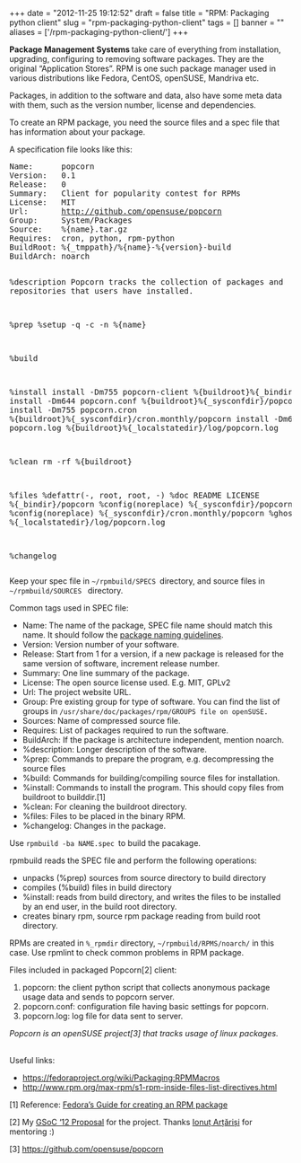 
+++
date = "2012-11-25 19:12:52"
draft = false
title = "RPM: Packaging python client"
slug = "rpm-packaging-python-client"
tags = []
banner = ""
aliases = ['/rpm-packaging-python-client/']
+++

<p><strong>Package Management Systems </strong>take care of everything from installation, upgrading, configuring to removing software packages. They are the original &ldquo;Application Stores&rdquo;. RPM is one such package manager used in various distributions like Fedora, CentOS, openSUSE, Mandriva etc.</p>
<p>Packages, in addition to the software and data, also have some meta data with them, such as the version number, license and dependencies.</p>
<p>To create an RPM package, you need the source files and a spec file that has information about your package.</p>
<p>A specification file looks like this:</p>
<pre>Name:      popcorn
Version:   0.1
Release:   0
Summary:   Client for popularity contest for RPMs
License:   MIT
Url:       <a href="http://github.com/opensuse/popcorn" target="_blank">http://github.com/opensuse/popcorn</a>
Group:     System/Packages
Source:    %{name}.tar.gz
Requires:  cron, python, rpm-python
BuildRoot: %{_tmppath}/%{name}-%{version}-build
BuildArch: noarch

%description
Popcorn tracks the collection of packages and repositories that users have installed.

%prep
%setup -q -c -n %{name}

%build

%install
install -Dm755 popcorn-client %{buildroot}%{_bindir}/popcorn
install -Dm644 popcorn.conf   %{buildroot}%{_sysconfdir}/popcorn.conf
install -Dm755 popcorn.cron   %{buildroot}%{_sysconfdir}/cron.monthly/popcorn
install -Dm644 popcorn.log %{buildroot}%{_localstatedir}/log/popcorn.log

%clean
rm -rf %{buildroot}

%files
%defattr(-, root, root, -)
%doc README LICENSE
%{_bindir}/popcorn
%config(noreplace) %{_sysconfdir}/popcorn.conf
%config(noreplace) %{_sysconfdir}/cron.monthly/popcorn
%ghost %{_localstatedir}/log/popcorn.log

%changelog
</pre>
<p>Keep your spec file in <code>~/rpmbuild/SPECS </code>directory, and source files in <code>~/rpmbuild/SOURCES </code> directory.</p>
<p>Common tags used in SPEC file:</p>
<ul><li>Name: The name of the package, SPEC file name should match this name. It should follow the <a href="http://en.opensuse.org/openSUSE:Package_naming_guidelines" target="_blank">package naming guidelines</a>.</li>
<li>Version: Version number of your software.</li>
<li>Release: Start from 1 for a version, if a new package is released for the same version of software, increment release number.</li>
<li>Summary: One line summary of the package.</li>
<li>License: The open source license used. E.g. MIT, GPLv2</li>
<li>Url: The project website URL.</li>
<li>Group: Pre existing group for type of software. You can find the list of groups in <code>/usr/share/doc/packages/rpm/GROUPS file on openSUSE. </code></li>
<li>Sources: Name of compressed source file.</li>
<li>Requires: List of packages required to run the software.</li>
<li>BuildArch: If the package is architecture independent, mention noarch.</li>
<li>%description: Longer description of the software.</li>
<li>%prep: Commands to prepare the program<em>, </em>e.g. decompressing the source files</li>
<li>%build: Commands for building/compiling source files for installation.</li>
<li>%install: Commands to install the program. This should copy files from buildroot to builddir.[1]</li>
<li>%clean: For cleaning the buildroot directory.</li>
<li>%files: Files to be placed in the binary RPM.</li>
<li>%changelog: Changes in the package.</li>
</ul><p>Use <code>rpmbuild -ba NAME.spec </code>to build the pacakage.</p>
<p>rpmbuild reads the SPEC file and perform the following operations:</p>
<ul><li>unpacks (%prep) sources from source directory to build directory</li>
<li>compiles (%build) files in build directory</li>
<li>%install: reads from build directory, and writes the files to be installed by an end user, in the build root directory.</li>
<li>creates binary rpm, source rpm package reading from build root directory.</li>
</ul><p>RPMs are created in <code>%_rpmdir</code> directory, <code>~/rpmbuild/RPMS/noarch/</code> in this case. Use rpmlint to check common problems in RPM package.</p>
<p>Files included in packaged Popcorn[2] client:</p>
<ol><li>popcorn: the client python script that collects anonymous package usage data and sends to popcorn server.</li>
<li>popcorn.conf: configuration file having basic settings for popcorn.</li>
<li>popcorn.log: log file for data sent to server.</li>
</ol><p><em>Popcorn is an openSUSE project[3] that tracks usage of linux packages.</em></p>
<p><br/>Useful links:</p>
<ul><li><a href="https://fedoraproject.org/wiki/Packaging:RPMMacros" target="_blank">https://fedoraproject.org/wiki/Packaging:RPMMacros</a></li>
<li><a href="http://www.rpm.org/max-rpm/s1-rpm-inside-files-list-directives.html" target="_blank">http://www.rpm.org/max-rpm/s1-rpm-inside-files-list-directives.html</a></li>
</ul><p>[1] Reference: <a href="https://fedoraproject.org/wiki/How_to_create_an_RPM_package" target="_blank">Fedora&rsquo;s Guide for creating an RPM package</a></p>
<p>[2] My <a href="http://www.google-melange.com/gsoc/proposal/review/google/gsoc2012/axitkhurana/3002" target="_blank">GSoC &lsquo;12 Proposal</a> for the project. Thanks <a href="http://mapleoin.eu/" target="_blank">Ionuț Arțăriși</a> for mentoring :)</p>
<p>[3] <a href="https://github.com/opensuse/popcorn" target="_blank">https://github.com/opensuse/popcorn</a></p>

